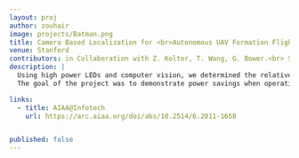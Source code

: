 ```yaml
---
layout: proj
author: zouhair
image: projects/Batman.png
title: Camera Based Localization for <br>Autonomous UAV Formation Flight
venue: Stanford
contributors: in Collaboration with Z. Kolter, T. Wang, G. Bower.<br> Supervised by Prof. Andrew Ng.
description: |
  Using high power LEDs and computer vision, we determined the relative position between two UAVs in formation flight.
  The goal of the project was to demonstrate power savings when operating in the wake of an aircraft.

links:
  - title: AIAA@Infotech
    url: https://arc.aiaa.org/doi/abs/10.2514/6.2011-1658


published: false
---
```

